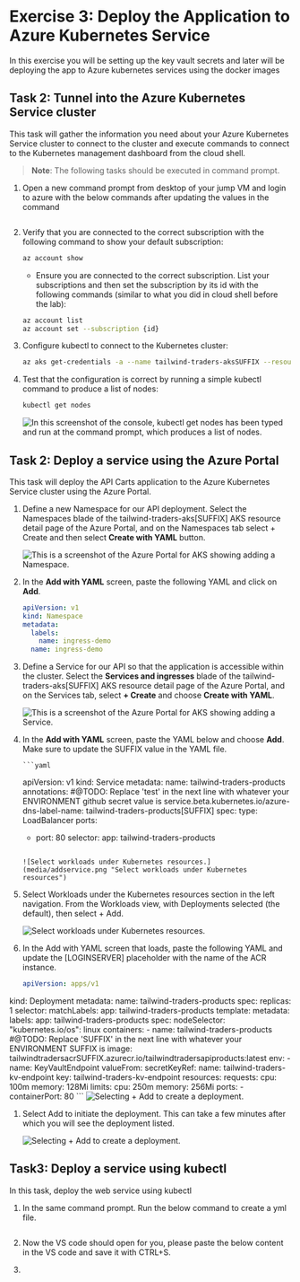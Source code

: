 # Exercise 3: Deploy the Application to Azure Kubernetes Service

In this exercise you will be setting up the key vault secrets and later will be deploying the app to Azure kubernetes services using the docker images

## Task 2: Tunnel into the Azure Kubernetes Service cluster  

This task will gather the information you need about your Azure Kubernetes Service cluster to connect to the cluster and execute commands to connect to the Kubernetes management dashboard from the cloud shell.

> **Note**: The following tasks should be executed in command prompt.

1. Open a new command prompt from desktop of your jump VM and login to azure with the below commands after updating the values in the command

    ``` az login -u [username] -p [Password]
    ```

2. Verify that you are connected to the correct subscription with the following command to show your default subscription:

   ```bash
   az account show
   ```

   - Ensure you are connected to the correct subscription. List your subscriptions and then set the subscription by its id with the following commands (similar to what you did in cloud shell before the lab):

   ```bash
   az account list
   az account set --subscription {id}
   ```

2. Configure kubectl to connect to the Kubernetes cluster:

   ```bash
   az aks get-credentials -a --name tailwind-traders-aksSUFFIX --resource-group Tailwindtraders-SUFFIX
   ```

3. Test that the configuration is correct by running a simple kubectl command to produce a list of nodes:

   ```bash
   kubectl get nodes
   ```

   ![In this screenshot of the console, kubectl get nodes has been typed and run at the command prompt, which produces a list of nodes.](media/kubectlnodes.png "kubectl get nodes")
   
   
## Task 2: Deploy a service using the Azure Portal
   
  This task will deploy the API Carts application to the Azure Kubernetes Service cluster using the Azure Portal.
   
1. Define a new Namespace for our API deployment. Select the Namespaces blade of the tailwind-traders-aks[SUFFIX] AKS resource detail page of the Azure Portal, and on the Namespaces tab select + Create and then select **Create with YAML** button.

    ![This is a screenshot of the Azure Portal for AKS showing adding a Namespace.](media/createnamespace.png "Add a Namespace")
    
1. In the **Add with YAML** screen, paste the following YAML and click on **Add**.

    ```yaml
    apiVersion: v1
    kind: Namespace
    metadata:
      labels:
        name: ingress-demo
      name: ingress-demo
    ```   
1. Define a Service for our API so that the application is accessible within the cluster. Select the **Services and ingresses** blade of the tailwind-traders-aks[SUFFIX] AKS resource detail page of the Azure Portal, and on the Services tab, select **+ Create** and choose **Create with YAML**. 
    
    ![This is a screenshot of the Azure Portal for AKS showing adding a Service.](media/createservice.png "Add a Service")

1. In the **Add with YAML** screen, paste the YAML below and choose **Add**. Make sure to update the SUFFIX value in the YAML file.

       ```yaml
    apiVersion: v1
kind: Service
metadata:
  name: tailwind-traders-products
  annotations:
    #@TODO: Replace 'test' in the next line with whatever your ENVIRONMENT github secret value is
    service.beta.kubernetes.io/azure-dns-label-name: tailwind-traders-products[SUFFIX]
spec:
  type: LoadBalancer
  ports:
    - port: 80
  selector:
    app: tailwind-traders-products
    ``` 
    
    ![Select workloads under Kubernetes resources.](media/addservice.png "Select workloads under Kubernetes resources") 

1. Select Workloads under the Kubernetes resources section in the left navigation. From the Workloads view, with Deployments selected (the default), then select + Add.

    ![Select workloads under Kubernetes resources.](media/createworkload.png "Select workloads under Kubernetes resources")

1. In the Add with YAML screen that loads, paste the following YAML and update the [LOGINSERVER] placeholder with the name of the ACR instance.

    ```YAML
    apiVersion: apps/v1
kind: Deployment
metadata:
  name: tailwind-traders-products
spec:
  replicas: 1
  selector:
    matchLabels:
      app: tailwind-traders-products
  template:
    metadata:
      labels:
        app: tailwind-traders-products
    spec:
      nodeSelector:
        "kubernetes.io/os": linux
      containers:
        - name: tailwind-traders-products
          #@TODO: Replace 'SUFFIX' in the next line with whatever your ENVIRONMENT SUFFIX is
          image: tailwindtradersacrSUFFIX.azurecr.io/tailwindtradersapiproducts:latest
          env:
            - name: KeyVaultEndpoint
              valueFrom:
                secretKeyRef:
                  name: tailwind-traders-kv-endpoint
                  key: tailwind-traders-kv-endpoint
          resources:
            requests:
              cpu: 100m
              memory: 128Mi
            limits:
              cpu: 250m
              memory: 256Mi
          ports:
            - containerPort: 80
            ```
   ![Selecting + Add to create a deployment.](media/deployment.png "Selecing + Add to create a deployment")

1. Select Add to initiate the deployment. This can take a few minutes after which you will see the deployment listed.

     ![Selecting + Add to create a deployment.](media/deployment.png "Selecing + Add to create a deployment")


## Task3: Deploy a service using kubectl
In this task, deploy the web service using kubectl

1. In the same command prompt. Run the below command to create a yml file.

    ``` code web.deployment.yml
    ```
3. Now the VS code should open for you, please paste the below content in the VS code and save it with CTRL+S.
4. 


